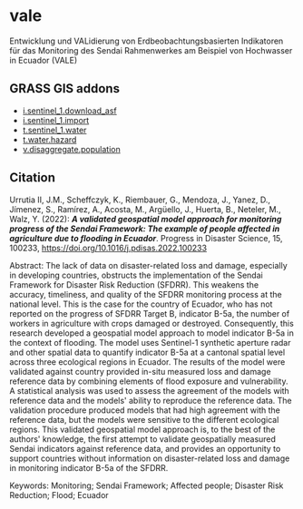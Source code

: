 # vale
Entwicklung und VALidierung von Erdbeobachtungsbasierten Indikatoren für das Monitoring des Sendai Rahmenwerkes am Beispiel von Hochwasser in Ecuador (VALE)

## GRASS GIS addons

* [i.sentinel_1.download_asf](https://github.com/mundialis/i.sentinel_1/tree/main/i.sentinel_1.download_asf)
* [i.sentinel_1.import](https://github.com/mundialis/i.sentinel_1/tree/main/i.sentinel_1.import)
* [t.sentinel_1.water](https://github.com/mundialis/t.sentinel_1.water)
* [t.water.hazard](https://github.com/mundialis/t.water.hazard)
* [v.disaggregate.population](https://github.com/mundialis/v.disaggregate.population)

## Citation

Urrutia II, J.M., Scheffczyk, K., Riembauer, G., Mendoza, J., Yanez, D., Jímenez, S., Ramírez, A., Acosta, M., Argüello, J., Huerta, B., Neteler, M., Walz, Y. (2022): **_A validated geospatial model approach for monitoring progress of the Sendai Framework: The example of people affected in agriculture due to flooding in Ecuador_**. Progress in Disaster Science, 15, 100233, https://doi.org/10.1016/j.pdisas.2022.100233

Abstract: The lack of data on disaster-related loss and damage, especially in developing countries, obstructs the implementation of the Sendai Framework for Disaster Risk Reduction (SFDRR). This weakens the accuracy, timeliness, and quality of the SFDRR monitoring process at the national level. This is the case for the country of Ecuador, who has not reported on the progress of SFDRR Target B, indicator B-5a, the number of workers in agriculture with crops damaged or destroyed. Consequently, this research developed a geospatial model approach to model indicator B-5a in the context of flooding. The model uses Sentinel-1 synthetic aperture radar and other spatial data to quantify indicator B-5a at a cantonal spatial level across three ecological regions in Ecuador. The results of the model were validated against country provided in-situ measured loss and damage reference data by combining elements of flood exposure and vulnerability. A statistical analysis was used to assess the agreement of the models with reference data and the models' ability to reproduce the reference data. The validation procedure produced models that had high agreement with the reference data, but the models were sensitive to the different ecological regions. This validated geospatial model approach is, to the best of the authors' knowledge, the first attempt to validate geospatially measured Sendai indicators against reference data, and provides an opportunity to support countries without information on disaster-related loss and damage in monitoring indicator B-5a of the SFDRR.

Keywords: Monitoring; Sendai Framework; Affected people; Disaster Risk Reduction; Flood; Ecuador
